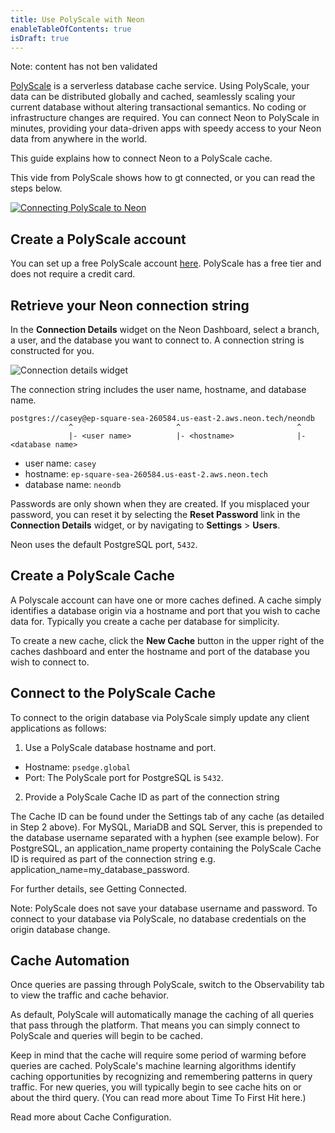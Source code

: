 ```yaml
---
title: Use PolyScale with Neon
enableTableOfContents: true
isDraft: true
---
```


Note: content has not ben validated

[PolyScale](https://docs.polyscale.ai/) is a serverless database cache service. Using PolyScale, your data can be distributed globally and cached, seamlessly scaling your current database without altering transactional semantics. No coding or infrastructure changes are required. You can connect Neon to PolyScale in minutes, providing your data-driven apps with speedy access to your Neon data from anywhere in the world.

This guide explains how to connect Neon to a PolyScale cache.

This vide from PolyScale shows how to gt connected, or you can read the steps below.

[![Connecting PolyScale to Neon](https://i3.ytimg.com/vi/a94XtB_m9k4/maxresdefault.jpg)](https://www.youtube.com/watch?v=a94XtB_m9k4)

## Create a PolyScale account

You can set up a free PolyScale account [here](https://app.polyscale.ai/signup/). PolyScale has a free tier and does not require a credit card.

## Retrieve your Neon connection string

In the **Connection Details** widget on the Neon Dashboard, select a branch, a user, and the database you want to connect to. A connection string is constructed for you.

![Connection details widget](./images/connection_details.png)

The connection string includes the user name, hostname, and database name.

```text
postgres://casey@ep-square-sea-260584.us-east-2.aws.neon.tech/neondb
             ^                       ^                          ^
             |- <user name>          |- <hostname>              |- <database name>
```

- user name: `casey`
- hostname: `ep-square-sea-260584.us-east-2.aws.neon.tech`
- database name: `neondb`

Passwords are only shown when they are created. If you misplaced your password, you can reset it by selecting the **Reset Password** link in the **Connection Details** widget, or by navigating to **Settings** > **Users**.

Neon uses the default PostgreSQL port, `5432`.

## Create a PolyScale Cache

A Polyscale account can have one or more caches defined. A cache simply identifies a database origin via a hostname and port that you wish to cache data for. Typically you create a cache per database for simplicity.

To create a new cache, click the **New Cache** button in the upper right of the caches dashboard and enter the hostname and port of the database you wish to connect to.

## Connect to the PolyScale Cache

To connect to the origin database via PolyScale simply update any client applications as follows:

1. Use a PolyScale database hostname and port.

- Hostname: `psedge.global`
- Port: The PolyScale port for PostgreSQL is `5432`.

2. Provide a PolyScale Cache ID as part of the connection string

The Cache ID can be found under the Settings tab of any cache (as detailed in Step 2 above). For MySQL, MariaDB and SQL Server, this is prepended to the database username separated with a hyphen (see example below). For PostgreSQL, an application_name property containing the PolyScale Cache ID is required as part of the connection string e.g. application_name=my_database_password.

For further details, see Getting Connected.

Note: PolyScale does not save your database username and password. To connect to your database via PolyScale, no database credentials on the origin database change.

## Cache Automation

Once queries are passing through PolyScale, switch to the Observability tab to view the traffic and cache behavior.

As default, PolyScale will automatically manage the caching of all queries that pass through the platform. That means you can simply connect to PolyScale and queries will begin to be cached.

Keep in mind that the cache will require some period of warming before queries are cached. PolyScale's machine learning algorithms identify caching opportunities by recognizing and remembering patterns in query traffic. For new queries, you will typically begin to see cache hits on or about the third query. (You can read more about Time To First Hit here.)

Read more about Cache Configuration.